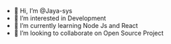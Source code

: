 - 👋 Hi, I’m @Jaya-sys
- 👀 I’m interested in Development
- 🌱 I’m currently learning Node Js and React
- 💞️ I’m looking to collaborate on Open Source Project


<!---
Jaya-sys/Jaya-sys is a ✨ special ✨ repository because its `README.md` (this file) appears on your GitHub profile.
You can click the Preview link to take a look at your changes.
--->
